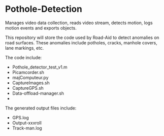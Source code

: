 # Pothole-Detection
Manages video data collection, reads video stream, detects motion, logs motion events and exports objects.

This repository will store the code used by Road-Aid to detect anomalies on road surfaces.  These anomalies include potholes, cracks, manhole covers, lane markings, etc.

The code include:
  - Pothole_detector_test_v1.m
  - Picamcorder.sh
  - majComputeur.py
  - CaptureImages.sh
  - CaptureGPS.sh
  - Data-offload-manager.sh
  - 
  
 The generated output files include:
  - GPS.log
  - Output-xxxroll
  - Track-man.log
